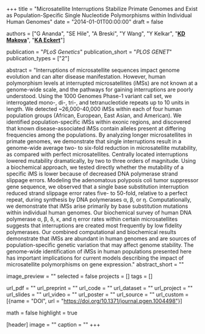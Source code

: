 +++
title = "Microsatellite Interruptions Stabilize Primate Genomes and Exist as Population-Specific Single Nucleotide Polymorphisms within Individual Human Genomes"
date = "2014-01-01T00:00:00"
draft = false

authors = ["G Ananda", "SE Hile", "A Breski", "Y Wang", "Y Kelkar", "[__KD Makova__](http://www.bx.psu.edu/makova_lab)", "[__KA Eckert__](https://pennstate.pure.elsevier.com/en/persons/kristin-eckert)"]

publication = "_PLoS Genetics_"
publication_short = "_PLOS GENET_"
publication_types = ["2"]

abstract = "Interruptions of microsatellite sequences impact genome evolution and can alter disease manifestation. However, human polymorphism levels at interrupted microsatellites (iMSs) are not known at a genome-wide scale, and the pathways for gaining interruptions are poorly understood. Using the 1000 Genomes Phase-1 variant call set, we interrogated mono-, di-, tri-, and tetranucleotide repeats up to 10 units in length. We detected ~26,000-40,000 iMSs within each of four human population groups (African, European, East Asian, and American). We identified population-specific iMSs within exonic regions, and discovered that known disease-associated iMSs contain alleles present at differing frequencies among the populations. By analyzing longer microsatellites in primate genomes, we demonstrate that single interruptions result in a genome-wide average two- to six-fold reduction in microsatellite mutability, as compared with perfect microsatellites. Centrally located interruptions lowered mutability dramatically, by two to three orders of magnitude. Using a biochemical approach, we tested directly whether the mutability of a specific iMS is lower because of decreased DNA polymerase strand slippage errors. Modeling the adenomatous polyposis coli tumor suppressor gene sequence, we observed that a single base substitution interruption reduced strand slippage error rates five- to 50-fold, relative to a perfect repeat, during synthesis by DNA polymerases α, β, or η. Computationally, we demonstrate that iMSs arise primarily by base substitution mutations within individual human genomes. Our biochemical survey of human DNA polymerase α, β, δ, κ, and η error rates within certain microsatellites suggests that interruptions are created most frequently by low fidelity polymerases. Our combined computational and biochemical results demonstrate that iMSs are abundant in human genomes and are sources of population-specific genetic variation that may affect genome stability. The genome-wide identification of iMSs in human populations presented here has important implications for current models describing the impact of microsatellite polymorphisms on gene expression."
abstract_short = ""

image_preview = ""
selected = false
projects = []
tags = []

url_pdf = ""
url_preprint = ""
url_code = ""
url_dataset = ""
url_project = ""
url_slides = ""
url_video = ""
url_poster = ""
url_source = ""
url_custom = [{name = "DOI", url = "https://doi.org/10.1371/journal.pgen.1004498"}]

math = false
highlight = true

[header]
image = ""
caption = ""
+++
